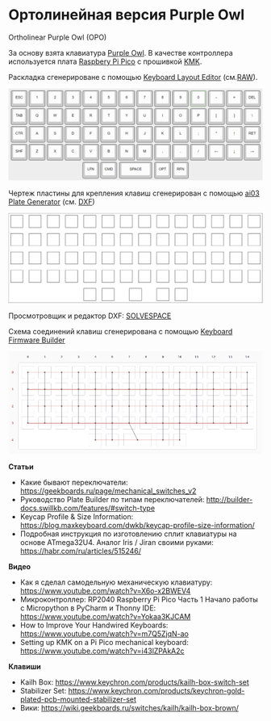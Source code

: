 #  Ортолинейная версия Purple Owl
Ortholinear Purple Owl (OPO)

За основу взята клавиатура [Purple Owl](https://github.com/SonalPinto/purple-owl).
В качестве контроллера используется плата [Raspbery Pi Pico](https://www.raspberrypi.com/products/raspberry-pi-pico/) с прошивкой [KMK](https://github.com/KMKfw/kmk_firmware).

Раскладка сгенерироване с помощью [Keyboard Layout Editor](http://www.keyboard-layout-editor.com/#/gists/5cc3faeed62e0535db84b48822869d70) (cм.[RAW](https://github.com/wowaka/opo/blob/main/kle.txt)).

![](assets/kle.png)


Чертеж пластины для крепления клавиш сгенерирован с помощью [ai03 Plate Generator](https://kbplate.ai03.com/) (см. [DXF](assets/plate.dxf))

![](assets/plate.svg)

Просмотровщик и редактор DXF: [SOLVESPACE](https://solvespace.com/index.pl)

Cхема соединений клавиш сгенерирована с помощью [Keyboard Firmware Builder](https://kbfirmware.com/)

![](assets/wiring.png)


**Статьи**
- Какие бывают переключатели: https://geekboards.ru/page/mechanical_switches_v2
- Руководство Plate Builder по типам переключателей: http://builder-docs.swillkb.com/features/#switch-type
- Keycap Profile & Size Information: https://blog.maxkeyboard.com/dwkb/keycap-profile-size-information/
- Подробная инструкция по изготовлению сплит клавиатуры на основе ATmega32U4. Аналог Iris / Jiran своими руками: https://habr.com/ru/articles/515246/


**Видео**
- Как я сделал самодельную механическую клавиатуру: https://www.youtube.com/watch?v=X6o-x2BWEV4
- Микроконтроллер: RP2040 Raspberry Pi Pico Часть 1 Начало работы с Micropython в PyCharm и Thonny IDE: https://www.youtube.com/watch?v=Yokaa3KJCAM
- How to Improve Your Handwired Keyboards: https://www.youtube.com/watch?v=m7Q5ZjqN-ao
- Setting up KMK on a Pi Pico mechanical keyboard: https://www.youtube.com/watch?v=i43lZPAkA2c


**Клавиши**
- Kailh Box: https://www.keychron.com/products/kailh-box-switch-set
- Stabilizer Set: https://www.keychron.com/products/keychron-gold-plated-pcb-mounted-stabilizer-set
- Вики: https://wiki.geekboards.ru/switches/kailh/kailh-box-brown/
